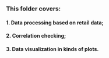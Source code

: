 ### This folder covers:  
####  1. Data processing based on retail data;  
####  2. Correlation checking;  
####  3. Data visualization in kinds of plots.
